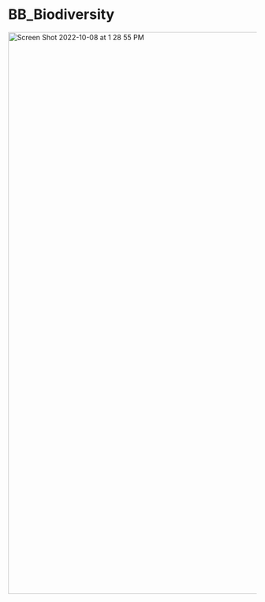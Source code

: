 # BB_Biodiversity

<img width="1141" alt="Screen Shot 2022-10-08 at 1 28 55 PM" src="https://user-images.githubusercontent.com/105556091/194722293-a2f2b571-17fd-475f-ab26-3237c2ee125d.png">
